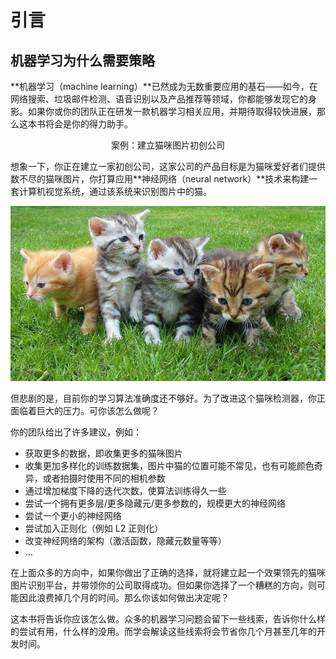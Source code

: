 # 引言
## 机器学习为什么需要策略


**机器学习（machine learning）**已然成为无数重要应用的基石——如今，在网络搜索、垃圾邮件检测、语音识别以及产品推荐等领域，你都能够发现它的身影。如果你或你的团队正在研发一款机器学习相关应用，并期待取得较快进展，那么这本书将会是你的得力助手。

<center>
<div class="well well-lg">
案例：建立猫咪图片初创公司
</div>
</center>

想象一下，你正在建立一家初创公司，这家公司的产品目标是为猫咪爱好者们提供数不尽的猫咪图片，你打算应用**神经网络（neural network）**技术来构建一套计算机视觉系统，通过该系统来识别图片中的猫。

![](../img/ch01_cats.jpg)

但悲剧的是，目前你的学习算法准确度还不够好。为了改进这个猫咪检测器，你正面临着巨大的压力。可你该怎么做呢？

你的团队给出了许多建议，例如：

- 获取更多的数据，即收集更多的猫咪图片
- 收集更加多样化的训练数据集，图片中猫的位置可能不常见，也有可能颜色奇异，或者拍摄时使用不同的相机参数
- 通过增加梯度下降的迭代次数，使算法训练得久一些
- 尝试一个拥有更多层/更多隐藏元/更多参数的，规模更大的神经网络
- 尝试一个更小的神经网络
- 尝试加入正则化（例如 L2 正则化）
- 改变神经网络的架构（激活函数，隐藏元数量等等）
- ...

在上面众多的方向中，如果你做出了正确的选择，就将建立起一个效果领先的猫咪图片识别平台，并带领你的公司取得成功。但如果你选择了一个糟糕的方向，则可能因此浪费掉几个月的时间。那么你该如何做出决定呢？

这本书将告诉你应该怎么做。众多的机器学习问题会留下一些线索，告诉你什么样的尝试有用，什么样的没用。而学会解读这些线索将会节省你几个月甚至几年的开发时间。

